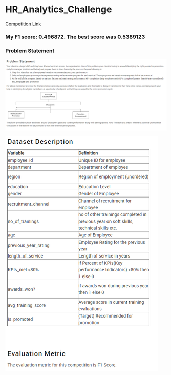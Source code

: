 # HR_Analytics_Challenge

[Competition Link](https://datahack.analyticsvidhya.com/contest/wns-analytics-hackathon-2018-1/)

### My F1 score: 0.496872. The best score was 0.5389123

### Problem Statement

![alt text](https://github.com/BhaveshBhansali/HR_Analytics_Challenge/blob/master/Problem%20Statement_HR.PNG "Logo Title Text 1")

![alt text](https://github.com/BhaveshBhansali/HR_Analytics_Challenge/blob/master/Dataset_HR.PNG "Logo Title Text 2")


